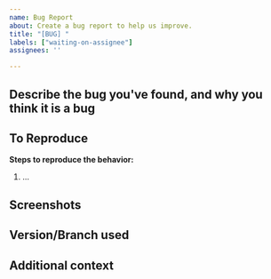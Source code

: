 ```yaml
---
name: Bug Report
about: Create a bug report to help us improve.
title: "[BUG] "
labels: ["waiting-on-assignee"]
assignees: ''

---
```


## Describe the bug you've found, and why you think it is a bug



## To Reproduce

**Steps to reproduce the behavior:**

1. ...


## Screenshots



## Version/Branch used



## Additional context


